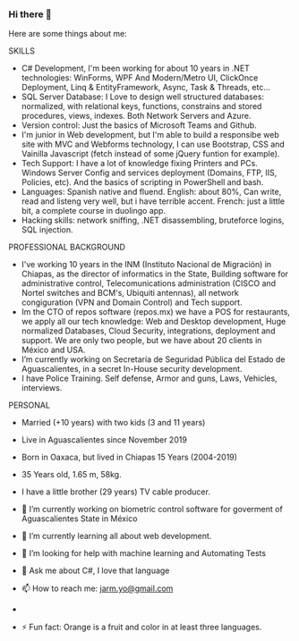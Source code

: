 ### Hi there 👋

Here are some things about me:

SKILLS
- C# Development, I'm been working for about 10 years in .NET technologies: WinForms, WPF And Modern/Metro UI, ClickOnce Deployment, Linq & EntityFramework, Async, Task & Threads, etc...
- SQL Server Database: I Love to design well structured databases: normalized, with relational keys, functions, constrains and stored procedures, views, indexes. Both Network Servers and Azure.
- Version control: Just the basics of Microsoft Teams and Github.
- I'm junior in Web development, but I'm able to build a responsibe web site with MVC and Webforms technology, I can use Bootstrap, CSS and Vainilla Javascript (fetch instead of some jQuery funtion for example). 
- Tech Support: I have a lot of knowledge fixing Printers and PCs. Windows Server Config and services deployment (Domains, FTP, IIS, Policies, etc). And the basics of scripting in PowerShell and bash.
- Languages: Spanish native and fluend. English: about 80%, Can write, read and listeng very well, but i have terrible accent. French: just a little bit, a complete course in duolingo app.
- Hacking skills: network sniffing, .NET disassembling, bruteforce logins, SQL injection.

PROFESSIONAL BACKGROUND
- I've working 10 years in the INM (Instituto Nacional de Migración) in Chiapas, as the director of informatics in the State, Building software for administrative control, Telecomunications administration (CISCO and Nortel switches and BCM's, Ubiquiti antennas), all network congiguration (VPN and Domain Control) and Tech support.
- Im the CTO of repos software (repos.mx) we have a POS for restaurants, we apply all our tech knowledge: Web and Desktop development, Huge normalized Databases, Cloud Security, integrations, deployment and support. We are only two people, but we have about 20 clients in México and USA.
- I’m currently working on Secretaría de Seguridad Pública del Estado de Aguascalientes, in a secret In-House security development.
- I have Police Training. Self defense, Armor and guns, Laws, Vehicles, interviews.

PERSONAL
- Married (+10 years) with two kids (3 and 11 years)
- Live in Aguascalientes since November 2019
- Born in Oaxaca, but lived in Chiapas 15 Years (2004-2019)
- 35 Years old, 1.65 m, 58kg. 
- I have a little brother (29 years) TV cable producer.



- 🔭 I’m currently working on biometric control software for goverment of Aguascalientes State in México
- 🌱 I’m currently learning all about web development.
- 🤔 I’m looking for help with machine learning and Automating Tests
- 💬 Ask me about C#, I love that language
- 📫 How to reach me: jarm.yo@gmail.com
- 
- ⚡ Fun fact: Orange is a fruit and color in at least three languages.

